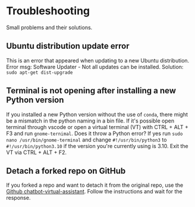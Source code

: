 # Troubleshooting
Small problems and their solutions.

## Ubuntu distribution update error
This is an error that appeared when updating to a new Ubuntu distribution.
Error msg: Software Updater - Not all updates can be installed.
Solution: `sudo apt-get dist-upgrade`

## Terminal is not opening after installing a new Python version
If you installed a new Python version without the use of `conda`, there might be a mismatch in the python naming in a bin file.
If it's possible open terminal through vscode or open a virtual terminal (VT) with CTRL + ALT + F3 and run `gnome-ternimal`.
Does it throw a Python error? If yes run `sudo nano /usr/bin/gnome-terminal` and change `#!/usr/bin/python3` to `#!/usr/bin/python3.10` if the version you're currently using is 3.10.
Exit the VT via CTRL + ALT + F2.

## Detach a forked repo on GitHub
If you forked a repo and want to detach it from the original repo, use the [Github chatbot-virtual-assistant](https://support.github.com/contact?tags=rr-forks&subject=Detach%20Fork&flow=detach_fork).
Follow the instructions and wait for the response.
